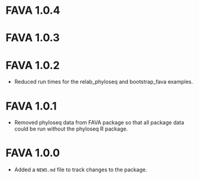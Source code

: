 # FAVA 1.0.4

# FAVA 1.0.3

# FAVA 1.0.2

* Reduced run times for the relab_phyloseq and bootstrap_fava examples. 

# FAVA 1.0.1

* Removed phyloseq data from FAVA package so that all package data could be run without the phyloseq R package. 

# FAVA 1.0.0

* Added a `NEWS.md` file to track changes to the package.
